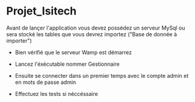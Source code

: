 # Projet_Isitech

Avant de lançer l'application vous devez possédez un serveur MySql ou sera stocké les tables que vous devrez importez ("Base de donnée à importer") 

- Bien vérifié que le serveur Wamp est démarrez 

- Lancez l'éxécutable nommer Gestionnaire 

- Ensuite se connecter dans un premier temps avec le compte admin et en mots de passe admin

- Effectuez les tests si néccéssaire 
